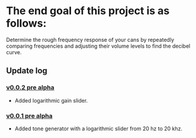 # The end goal of this project is as follows:
Determine the rough frequency response of your cans by repeatedly comparing frequencies and adjusting their volume levels to find the decibel curve.

## Update log
### [v0.0.2 pre alpha](https://github.com/creaturekaspar/FReature/tree/6a338bb582fa51c5d19439cf3f8651ae9f2263d2)
* Added logarithmic gain slider.

### [v0.0.1 pre alpha](https://github.com/creaturekaspar/FReature/tree/dfe93d68ff885794d9e0961183fe348f97c4e0d7)
* Added tone generator with a logarithmic slider from 20 hz to 20 khz.
